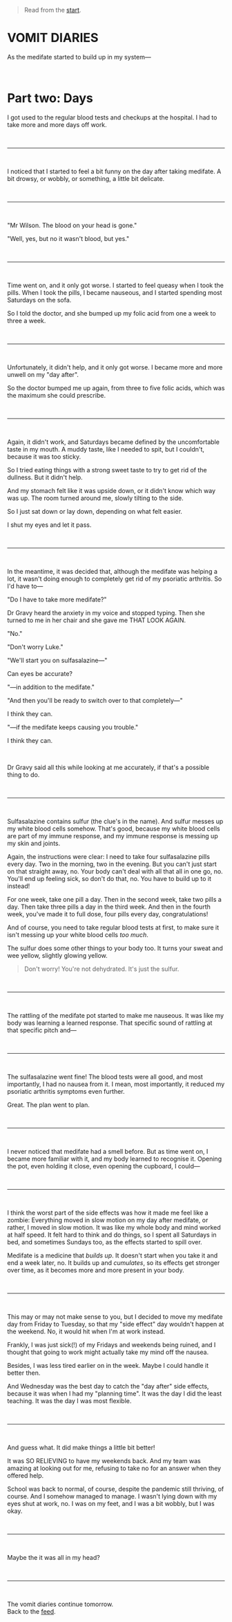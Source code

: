 > Read from the [start](https://www.todepond.com/wikiblogarden/health/vomit/diaries/).

# VOMIT DIARIES

As the medifate started to build up in my system—

<br>

# Part two: Days

I got used to the regular blood tests and checkups at the hospital. I had to take more and more days off work.

<br>

<hr>

<br>

I noticed that I started to feel a bit funny on the day after taking medifate. A bit drowsy, or wobbly, or something, a little bit delicate.

<br>

<hr>

<br>

"Mr Wilson. The blood on your head is gone."

"Well, yes, but no it wasn't blood, but yes."

<br>

<hr>

<br>

Time went on, and it only got worse. I started to feel queasy when I took the pills. When I took the pills, I became nauseous, and I started spending most Saturdays on the sofa. 

So I told the doctor, and she bumped up my folic acid from one a week to three a week.

<br>

<hr>

<br>

Unfortunately, it didn't help, and it only got worse. I became more and more unwell on my "day after".

So the doctor bumped me up again, from three to five folic acids, which was the maximum she could prescribe.

<br>

<hr>

<br>

Again, it didn't work, and Saturdays became defined by the uncomfortable taste in my mouth. A muddy taste, like I needed to spit, but I couldn't, because it was too sticky.

So I tried eating things with a strong sweet taste to try to get rid of the dullness. But it didn't help.

And my stomach felt like it was upside down, or it didn't know which way was up. The room turned around me, slowly tilting to the side.

So I just sat down or lay down, depending on what felt easier. 

I shut my eyes and let it pass.

<br>

<hr>

<br>

In the meantime, it was decided that, although the medifate was helping a lot, it wasn't doing enough to completely get rid of my psoriatic arthritis. So I'd have to—

"Do I have to take more medifate?"

Dr Gravy heard the anxiety in my voice and stopped typing. Then she turned to me in her chair and she gave me THAT LOOK AGAIN.

"No."

"Don't worry Luke."

"We'll start you on sulfasalazine—"

Can eyes be accurate?

"—in addition to the medifate."

"And then you'll be ready to switch over to that completely—"

I think they can.

"—if the medifate keeps causing you trouble."

I think they can.

<br>

Dr Gravy said all this while looking at me accurately, if that's a possible thing to do.

<br>

<hr>

<br>

Sulfasalazine contains sulfur (the clue's in the name). And sulfur messes up my white blood cells somehow. That's good, because my white blood cells are part of my immune response, and my immune response is messing up my skin and joints.

Again, the instructions were clear: I need to take four sulfasalazine pills every day. Two in the morning, two in the evening. But you can't just start on that straight away, no. Your body can't deal with all that all in one go, no. You'll end up feeling sick, so don't do that, no. You have to build up to it instead! 

For one week, take one pill a day. Then in the second week, take two pills a day. Then take three pills a day in the third week. And then in the fourth week, you've made it to full dose, four pills every day, congratulations!

And of course, you need to take regular blood tests at first, to make sure it isn't messing up your white blood cells *too much*.

The sulfur does some other things to your body too. It turns your sweat and wee yellow, slightly glowing yellow.

> Don't worry! You're not dehydrated. It's just the sulfur.

<br>

<hr>

<br>

The rattling of the medifate pot started to make me nauseous. It was like my body was learning a learned response. That specific sound of rattling at that specific pitch and—

<br>

<hr>

<br>

The sulfasalazine went fine! The blood tests were all good, and most importantly, I had no nausea from it. I mean, most importantly, it reduced my psoriatic arthritis symptoms even further.

Great. The plan went to plan.

<br>

<hr>

<br>

I never noticed that medifate had a smell before. But as time went on, I became more familiar with it, and my body learned to recognise it. Opening the pot, even holding it close, even opening the cupboard, I could—

<br>

<hr>

<br>

I think the worst part of the side effects was how it made me feel like a zombie: Everything moved in slow motion on my day after medifate, or rather, I moved in slow motion. It was like my whole body and mind worked at half speed. It felt hard to think and do things, so I spent all Saturdays in bed, and sometimes Sundays too, as the effects started to spill over. 

Medifate is a medicine that *builds up*. It doesn't start when you take it and end a week later, no. It builds up and *cumulates*, so its effects get stronger over time, as it becomes more and more present in your body. 

<br>

<hr>

<br>

This may or may not make sense to you, but I decided to move my medifate day from Friday to Tuesday, so that my "side effect" day wouldn't happen at the weekend. No, it would hit when I'm at work instead.

Frankly, I was just sick(!) of my Fridays and weekends being ruined, and I thought that going to work might actually take my mind off the nausea.

Besides, I was less tired earlier on in the week. Maybe I could handle it better then.

And Wednesday was the best day to catch the "day after" side effects, because it was when I had my "planning time". It was the day I did the least teaching. It was the day I was most flexible.

<br>

<hr>

<br>

And guess what. It did make things a little bit better!

It was SO RELIEVING to have my weekends back. And my team was amazing at looking out for me, refusing to take no for an answer when they offered help.

School was back to normal, of course, despite the pandemic still thriving, of course. And I somehow managed to manage. I wasn't lying down with my eyes shut at work, no. I was on my feet, and I was a bit wobbly, but I was okay.

<br>

<hr>

<br>

Maybe the it was all in my head?

<br>

<hr>

<br>

The vomit diaries continue tomorrow.<br>
Back to the [feed](/feed).

